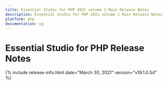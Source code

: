 ```yaml
---
title: Essential Studio for PHP 2021 volume 1 Main Release Notes  
description: Essential Studio for PHP 2021 volume 1 Main Release Notes  
platform: php
documentation: ug
---
```


# Essential Studio for PHP  Release Notes  

{% include release-info.html date="March 30, 2021"  version="v19.1.0.54" %} 






